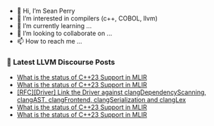 - 👋 Hi, I’m Sean Perry
- 👀 I’m interested in compilers (c++, COBOL, llvm)
- 🌱 I’m currently learning ...
- 💞️ I’m looking to collaborate on ...
- 📫 How to reach me ...

<!---
s66perry/s66perry is a ✨ special ✨ repository because its `README.md` (this file) appears on your GitHub profile.
You can click the Preview link to take a look at your changes.
--->
### 📕 Latest LLVM Discourse Posts

<!-- DISCOURSE-LLVM:START -->
- [What is the status of C++23 Support in MLIR](https://discourse.llvm.org/t/what-is-the-status-of-c-23-support-in-mlir/87674#post_15)
- [What is the status of C++23 Support in MLIR](https://discourse.llvm.org/t/what-is-the-status-of-c-23-support-in-mlir/87674#post_14)
- [[RFC][Driver] Link the Driver against clangDependencyScanning, clangAST, clangFrontend, clangSerialization and clangLex](https://discourse.llvm.org/t/rfc-driver-link-the-driver-against-clangdependencyscanning-clangast-clangfrontend-clangserialization-and-clanglex/87469#post_6)
- [What is the status of C++23 Support in MLIR](https://discourse.llvm.org/t/what-is-the-status-of-c-23-support-in-mlir/87674#post_13)
- [What is the status of C++23 Support in MLIR](https://discourse.llvm.org/t/what-is-the-status-of-c-23-support-in-mlir/87674#post_12)
<!-- DISCOURSE-LLVM:END -->
